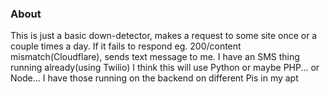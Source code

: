 ### About
This is just a basic down-detector, makes a request to some site once or a couple times a day.
If it fails to respond eg. 200/content mismatch(Cloudflare), sends text message to me.
I have an SMS thing running already(using Twilio)
I think this will use Python or maybe PHP... or Node... I have those running on the backend on different Pis in my apt